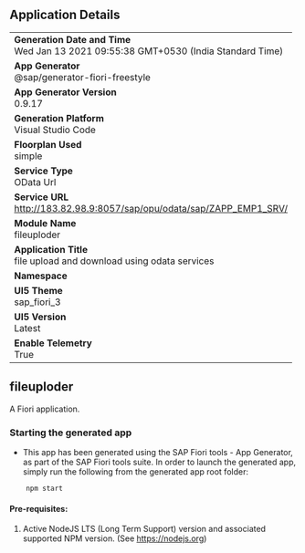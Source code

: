 ## Application Details
|               |
| ------------- |
|**Generation Date and Time**<br>Wed Jan 13 2021 09:55:38 GMT+0530 (India Standard Time)|
|**App Generator**<br>@sap/generator-fiori-freestyle|
|**App Generator Version**<br>0.9.17|
|**Generation Platform**<br>Visual Studio Code|
|**Floorplan Used**<br>simple|
|**Service Type**<br>OData Url|
|**Service URL**<br>http://183.82.98.9:8057/sap/opu/odata/sap/ZAPP_EMP1_SRV/
|**Module Name**<br>fileuploder|
|**Application Title**<br>file upload and download using odata services|
|**Namespace**<br>|
|**UI5 Theme**<br>sap_fiori_3|
|**UI5 Version**<br>Latest|
|**Enable Telemetry**<br>True|

## fileuploder

A Fiori application.

### Starting the generated app

-   This app has been generated using the SAP Fiori tools - App Generator, as part of the SAP Fiori tools suite.  In order to launch the generated app, simply run the following from the generated app root folder:

```
    npm start
```


#### Pre-requisites:

1. Active NodeJS LTS (Long Term Support) version and associated supported NPM version.  (See https://nodejs.org)


